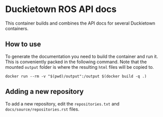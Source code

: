 # Duckietown ROS API docs

This container builds and combines the API docs for several Duckietown containers.

## How to use
To generate the documentation you need to build the container and run it. This is conveniently packed in the following command. Note that the mounted `output` folder is where the resulting `html` files will be copied to.
```
docker run --rm -v "$(pwd)/output":/output $(docker build -q .)
```

## Adding a new repository
To add a new repository, edit the `repositories.txt` and `docs/source/repositories.rst` files. 